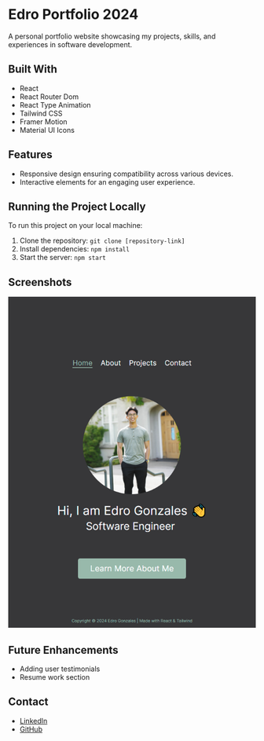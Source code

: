 # Edro Portfolio 2024

A personal portfolio website showcasing my projects, skills, and experiences in software development.

## Built With

-   React
-   React Router Dom
-   React Type Animation
-   Tailwind CSS
-   Framer Motion
-   Material UI Icons

## Features

-   Responsive design ensuring compatibility across various devices.
-   Interactive elements for an engaging user experience.

## Running the Project Locally

To run this project on your local machine:

1. Clone the repository: `git clone [repository-link]`
2. Install dependencies: `npm install`
3. Start the server: `npm start`

## Screenshots

![Homepage](./src/assets/images/portfolio.png)

## Future Enhancements

-   Adding user testimonials
-   Resume work section

## Contact

-   [LinkedIn](https://www.linkedin.com/in/edrogonzales/)
-   [GitHub](https://github.com/Nog-bs/)
